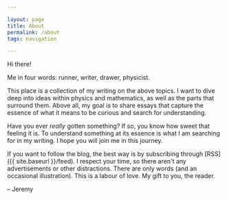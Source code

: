 ```yaml
---

layout: page
title: About
permalink: /about
tags: navigation

---
```


Hi there!

Me in four words: runner, writer, drawer, physicist.

This place is a collection of my writing on the above topics. I want to dive deep into ideas within physics and mathematics, as well as the parts that surround them. Above all, my goal is to share essays that capture the essence of what it means to be curious and search for understanding.

Have you ever *really* gotten something? If so, you know how sweet that feeling it is. To understand something at its essence is what I am searching for in my writing. I hope you will join me in this journey.

If you want to follow the blog, the best way is by subscribing through [RSS]({{ site.baseurl }}/feed). I respect your time, so there aren't any advertisements or other distractions. There are only words (and an occasional illustration). This is a labour of love. My gift to you, the reader.

&#8211; Jeremy
